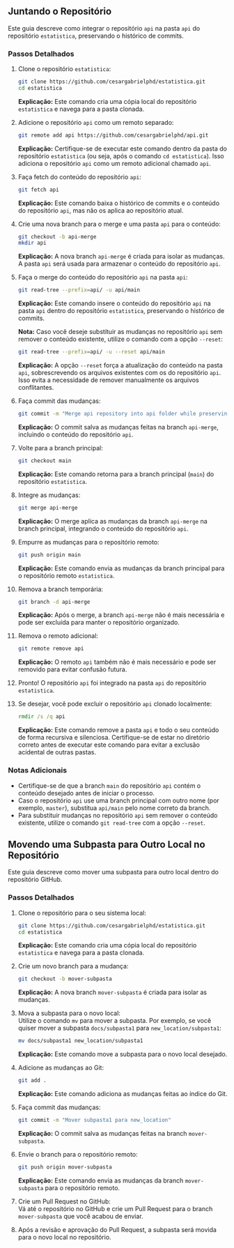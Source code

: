 ## Juntando o Repositório

Este guia descreve como integrar o repositório `api` na pasta `api` do repositório `estatistica`, preservando o histórico de commits.

### Passos Detalhados

1. Clone o repositório `estatistica`:
    ```sh
    git clone https://github.com/cesargabrielphd/estatistica.git
    cd estatistica
    ```
    **Explicação:** Este comando cria uma cópia local do repositório `estatistica` e navega para a pasta clonada.

2. Adicione o repositório `api` como um remoto separado:
    ```sh
    git remote add api https://github.com/cesargabrielphd/api.git
    ```
    **Explicação:** Certifique-se de executar este comando dentro da pasta do repositório `estatistica` (ou seja, após o comando `cd estatistica`). Isso adiciona o repositório `api` como um remoto adicional chamado `api`.

3. Faça fetch do conteúdo do repositório `api`:
    ```sh
    git fetch api
    ```
    **Explicação:** Este comando baixa o histórico de commits e o conteúdo do repositório `api`, mas não os aplica ao repositório atual.

4. Crie uma nova branch para o merge e uma pasta `api` para o conteúdo:
    ```sh
    git checkout -b api-merge
    mkdir api
    ```
    **Explicação:** A nova branch `api-merge` é criada para isolar as mudanças. A pasta `api` será usada para armazenar o conteúdo do repositório `api`.

5. Faça o merge do conteúdo do repositório `api` na pasta `api`:
    ```sh
    git read-tree --prefix=api/ -u api/main
    ```
    **Explicação:** Este comando insere o conteúdo do repositório `api` na pasta `api` dentro do repositório `estatistica`, preservando o histórico de commits.

    **Nota:** Caso você deseje substituir as mudanças no repositório `api` sem remover o conteúdo existente, utilize o comando com a opção `--reset`:
    ```sh
    git read-tree --prefix=api/ -u --reset api/main
    ```
    **Explicação:** A opção `--reset` força a atualização do conteúdo na pasta `api`, sobrescrevendo os arquivos existentes com os do repositório `api`. Isso evita a necessidade de remover manualmente os arquivos conflitantes.

6. Faça commit das mudanças:
    ```sh
    git commit -m "Merge api repository into api folder while preserving history"
    ```
    **Explicação:** O commit salva as mudanças feitas na branch `api-merge`, incluindo o conteúdo do repositório `api`.

7. Volte para a branch principal:
    ```sh
    git checkout main
    ```
    **Explicação:** Este comando retorna para a branch principal (`main`) do repositório `estatistica`.

8. Integre as mudanças:
    ```sh
    git merge api-merge
    ```
    **Explicação:** O merge aplica as mudanças da branch `api-merge` na branch principal, integrando o conteúdo do repositório `api`.

9. Empurre as mudanças para o repositório remoto:
    ```sh
    git push origin main
    ```
    **Explicação:** Este comando envia as mudanças da branch principal para o repositório remoto `estatistica`.

10. Remova a branch temporária:
    ```sh
    git branch -d api-merge
    ```
    **Explicação:** Após o merge, a branch `api-merge` não é mais necessária e pode ser excluída para manter o repositório organizado.

11. Remova o remoto adicional:
    ```sh
    git remote remove api
    ```
    **Explicação:** O remoto `api` também não é mais necessário e pode ser removido para evitar confusão futura.

12. Pronto! O repositório `api` foi integrado na pasta `api` do repositório `estatistica`.

13. Se desejar, você pode excluir o repositório `api` clonado localmente:
    ```cmd
    rmdir /s /q api
    ```
    **Explicação:** Este comando remove a pasta `api` e todo o seu conteúdo de forma recursiva e silenciosa. Certifique-se de estar no diretório correto antes de executar este comando para evitar a exclusão acidental de outras pastas.

### Notas Adicionais

- Certifique-se de que a branch `main` do repositório `api` contém o conteúdo desejado antes de iniciar o processo.
- Caso o repositório `api` use uma branch principal com outro nome (por exemplo, `master`), substitua `api/main` pelo nome correto da branch.
- Para substituir mudanças no repositório `api` sem remover o conteúdo existente, utilize o comando `git read-tree` com a opção `--reset`.

## Movendo uma Subpasta para Outro Local no Repositório

Este guia descreve como mover uma subpasta para outro local dentro do repositório GitHub.

### Passos Detalhados

1. Clone o repositório para o seu sistema local:
    ```bash
    git clone https://github.com/cesargabrielphd/estatistica.git
    cd estatistica
    ```
    **Explicação:** Este comando cria uma cópia local do repositório `estatistica` e navega para a pasta clonada.

2. Crie um novo branch para a mudança:
    ```bash
    git checkout -b mover-subpasta
    ```
    **Explicação:** A nova branch `mover-subpasta` é criada para isolar as mudanças.

3. Mova a subpasta para o novo local:  
   Utilize o comando `mv` para mover a subpasta. Por exemplo, se você quiser mover a subpasta `docs/subpasta1` para `new_location/subpasta1`:
    ```bash
    mv docs/subpasta1 new_location/subpasta1
    ```
    **Explicação:** Este comando move a subpasta para o novo local desejado.

4. Adicione as mudanças ao Git:
    ```bash
    git add .
    ```
    **Explicação:** Este comando adiciona as mudanças feitas ao índice do Git.

5. Faça commit das mudanças:
    ```bash
    git commit -m "Mover subpasta1 para new_location"
    ```
    **Explicação:** O commit salva as mudanças feitas na branch `mover-subpasta`.

6. Envie o branch para o repositório remoto:
    ```bash
    git push origin mover-subpasta
    ```
    **Explicação:** Este comando envia as mudanças da branch `mover-subpasta` para o repositório remoto.

7. Crie um Pull Request no GitHub:  
   Vá até o repositório no GitHub e crie um Pull Request para o branch `mover-subpasta` que você acabou de enviar.

8. Após a revisão e aprovação do Pull Request, a subpasta será movida para o novo local no repositório.